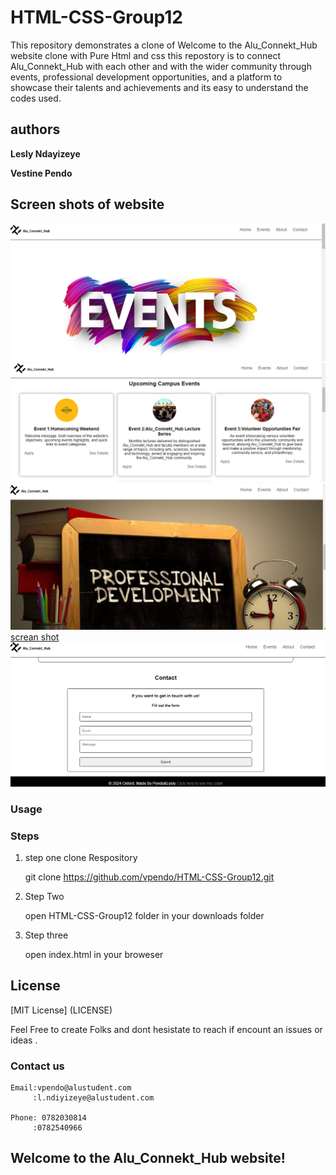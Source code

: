 # HTML-CSS-Group12
This repository demonstrates a clone of Welcome to the Alu_Connekt_Hub website clone with Pure Html and css this repostory is to connect Alu_Connekt_Hub with each other and with the wider community through events, professional development opportunities, and a platform to showcase their talents and achievements and its easy to understand the codes used.

## authors
**Lesly Ndayizeye**

**Vestine Pendo**

## Screen shots of website
![screan shot](screenshot/event1.png)
![screan shot](screenshot/event2.png)
![screan shot](screenshot/event3.png)
[screan shot](screenshot/event4.png)
![screan shot](screenshot/event6.png)

### Usage
### Steps
1.  step one clone Respository

     git clone https://github.com/vpendo/HTML-CSS-Group12.git

2. Step Two

    open HTML-CSS-Group12 folder in your downloads folder

3. Step three

    open index.html in your broweser
## License
   [MIT License] (LICENSE)

   Feel Free to create Folks and dont hesistate to reach if encount an issues or ideas .
### Contact us
    Email:vpendo@alustudent.com
         :l.ndiyizeye@alustudent.com

    Phone: 0782030814
         :0782540966
         
## Welcome to the Alu_Connekt_Hub website! 


